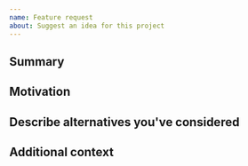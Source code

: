 ```yaml
---
name: Feature request
about: Suggest an idea for this project
---
```


<!--

Have you read cpn-pdr-api's Code of Conduct? By filing an Issue, you are expected to comply with it, including treating everyone with respect: https://github.com/CDECatapult/cpn-pdr-api/.github/blob/master/CODE_OF_CONDUCT.md

---
Also note that the Digital Catapult team has finite resources so it's unlikely that we'll work on feature requests. If we're interested in a particular feature however, we'll follow up and ask you to submit an RFC to talk about it in more detail.

-->

## Summary

<!-- One paragraph explanation of the feature. -->

## Motivation

<!-- Why are we doing this? What use cases does it support? What is the expected outcome? -->

## Describe alternatives you've considered

<!-- A clear and concise description of the alternative solutions you've considered. Be sure to explain why cpn-pdr-api's existing customizability isn't suitable for this feature. -->

## Additional context

<!-- Add any other context or screenshots about the feature request here. -->
